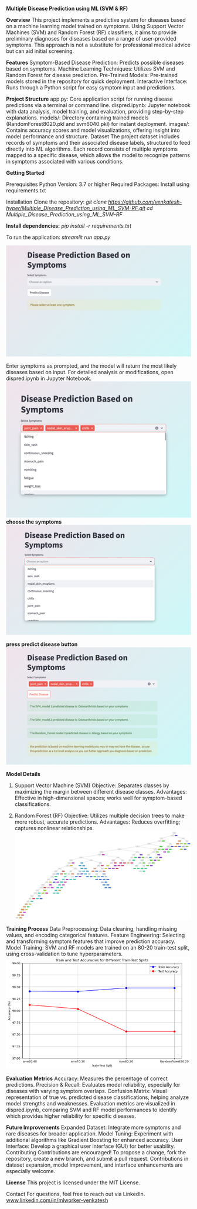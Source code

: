 <b align="center">Multiple Disease Prediction using ML (SVM & RF)</b>

<B>Overview</b>
This project implements a predictive system for diseases based on a machine learning model trained on symptoms. Using Support Vector Machines (SVM) and Random Forest (RF) classifiers, it aims to provide preliminary diagnoses for diseases based on a range of user-provided symptoms. This approach is not a substitute for professional medical advice but can aid initial screening.

<b>Features</b>
Symptom-Based Disease Prediction: Predicts possible diseases based on symptoms.
Machine Learning Techniques: Utilizes SVM and Random Forest for disease prediction.
Pre-Trained Models: Pre-trained models stored in the repository for quick deployment.
Interactive Interface: Runs through a Python script for easy symptom input and predictions.

<b>Project Structure</b>
app.py: Core application script for running disease predictions via a terminal or command line.
dispred.ipynb: Jupyter notebook with data analysis, model training, and evaluation, providing step-by-step explanations.
models/: Directory containing trained models (RandomForest8020.pkl and svm6040.pkl) for instant deployment.
images/: Contains accuracy scores and model visualizations, offering insight into model performance and structure.
Dataset
The project dataset includes records of symptoms and their associated disease labels, structured to feed directly into ML algorithms. Each record consists of multiple symptoms mapped to a specific disease, which allows the model to recognize patterns in symptoms associated with various conditions.

<b>Getting Started</b>

Prerequisites
Python Version: 3.7 or higher
Required Packages: Install using requirements.txt 

Installation
Clone the repository:
<I>git clone https://github.com/venkatesh-hyper/Multiple_Disease_Prediction_using_ML_SVM-RF.git
cd Multiple_Disease_Prediction_using_ML_SVM-RF</i>

<b>Install dependencies:</b>
<i>pip install -r requirements.txt</I>

To run the application:
<i>streamlit run app.py</i>

![Alt text](img/entry.png)

Enter symptoms as prompted, and the model will return the most likely diseases based on input.
For detailed analysis or modifications, open dispred.ipynb in Jupyter Notebook.
![Alt text](img/promptcheck.png)
<b>choose the symptoms</b>
![Alt text](img/prompting.png)

<b>press predict disease button </b>
![Alt text](img/result_pred.png)

<B>Model Details</B>
1. Support Vector Machine (SVM)
Objective: Separates classes by maximizing the margin between different disease classes.
Advantages: Effective in high-dimensional spaces; works well for symptom-based classifications.

3. Random Forest (RF)
Objective: Utilizes multiple decision trees to make more robust, accurate predictions.
Advantages: Reduces overfitting; captures nonlinear relationships.
![Alt text](img/Random%20forest%20tree.png)

<b>Training Process</b>
Data Preprocessing: Data cleaning, handling missing values, and encoding categorical features.
Feature Engineering: Selecting and transforming symptom features that improve prediction accuracy.
Model Training: SVM and RF models are trained on an 80-20 train-test split, using cross-validation to tune hyperparameters.
![Alt text](img/accuracy%20scores.png)

<b>Evaluation Metrics</b>
Accuracy: Measures the percentage of correct predictions.
Precision & Recall: Evaluates model reliability, especially for diseases with varying symptom overlaps.
Confusion Matrix: Visual representation of true vs. predicted disease classifications, helping analyze model strengths and weaknesses.
Evaluation metrics are visualized in dispred.ipynb, comparing SVM and RF model performances to identify which provides higher reliability for specific diseases.

<b>Future Improvements</B>
Expanded Dataset: Integrate more symptoms and rare diseases for broader application.
Model Tuning: Experiment with additional algorithms like Gradient Boosting for enhanced accuracy.
User Interface: Develop a graphical user interface (GUI) for better usability.
Contributing
Contributions are encouraged! To propose a change, fork the repository, create a new branch, and submit a pull request. Contributions in dataset expansion, model improvement, and interface enhancements are especially welcome.

<b>License</b>
This project is licensed under the MIT License. 

Contact
For questions, feel free to reach out via LinkedIn.
www.linkedin.com/in/mlworker-venkatesh

